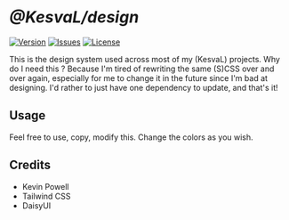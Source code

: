 # *@KesvaL/design*

[![Version](https://img.shields.io/npm/v/@kesval/design?style=for-the-badge)](https://www.npmjs.com/package/@kesval/design) [![Issues](https://img.shields.io/github/issues/xKesvaL/design?style=for-the-badge)](https://github.com/xKesvaL/design/issues) [![License](https://img.shields.io/github/license/xKesvaL/design?style=for-the-badge)](https://github.com/xKesvaL/design/blob/main/LICENSE)

This is the design system used across most of my (KesvaL) projects. Why do I need this ? Because I'm tired of rewriting the same (S)CSS over and over again, especially for me to change it in the future since I'm bad at designing. I'd rather to just have one dependency to update, and that's it!


## Usage

Feel free to use, copy, modify this. Change the colors as you wish.

## Credits

- Kevin Powell
- Tailwind CSS
- DaisyUI
